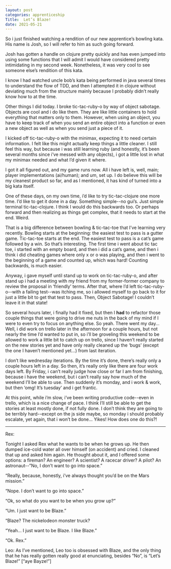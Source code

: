 ```yaml
---
layout: post 
categories: apprenticeship
Title:  Let’s Blaze!
date: 2021-05-21
---
```


So i just finished watching a rendition of our new apprentice’s bowling kata.  His name is Josh, so I will refer to him as such going forward.

Josh has gotten a handle on clojure pretty quickly and has even jumped into using some functions that I will admit I would have considered pretty intimidating in my second week.  Nonetheless, it was very cool to see someone else’s rendition of this kata.

I know I had watched uncle bob’s kata being performed in java several times to understand the flow of TDD, and then I attempted it in clojure without deviating much from the structure mainly because I probably didn’t really know how to at the time.

Other things I did today.  I broke tic-tac-ruby-o by way of object sabotage.  Objects are cool and i do like them.  They are like little containers to hold everything that matters only to them.  However, when using an object, you have to keep track of when you send an entire object into a function or even a new object as well as when you send just a piece of it.

I kicked off tic-tac-ruby-o with the minimax, expecting it to need certain information.  I felt like this might actually keep things a little cleaner.  I still feel this way, but because i was still learning ruby (and honestly, it’s been several months since i’ve messed with any objects), i got a little lost in what my minimax needed and what I’d given it where.

I got it all figured out, and my game runs now.  All i have left is, well, main; player implementations (ai/human); and um, set up.  I do believe this will be my cleanest product so far, and as I mentioned, it has kind of turned into a big kata itself.

One of these days, on my own time, i’d like to try tic-tac-clojure one more time.  I’d like to get it done in a day.  Something simple--no gui’s.  Just simple terminal tic-tac-clojure.  I think I would do this backwards too.  Or perhaps forward and then realizing as things get complex, that it needs to start at the end.  Weird.

That is a big difference between bowling & tic-tac-toe that I’ve learning very recently.  Bowling starts at the beginning: the easiest test to pass is a gutter game.  Tic-tac-toe starts at the end.  The easiest test to pass is a cat’s game followed by a win.  So that’s interesting.  The first time i went about tic tac toe, i started with an empty board, and then i did a cat’s game, and then i think i did cheating games where only x or o was playing, and then i went to the beginning of a game and counted up, which was hard!  Counting backwards, is much easier.

Anyway, i gave myself until stand up to work on tic-tac-ruby-o, and after stand up i had a meeting with my friend from my former-former company to review the proposal in ‘friendly’ terms.  After that, where I’d left tic-tac-ruby-o--with a failing test--was itching me, so i allowed myself to go back to it for just a little bit to get that test to pass.  Then, Object Sabotage!  I couldn’t leave it in that state!

So several hours later, i finally had it fixed, but then I **had** to refactor those couple things that were going to drive me nuts in the back of my mind if I were to even try to focus on anything else.  So  yeah.  There went my day…  Well, i did work on trello later in the afternoon for a couple hours, but not nearly the time I’d wanted to put in, so i’ll be groveling this weekend to be allowed to work a little bit to catch up on trello, since I haven’t really started on the new stories yet and have only really cleaned up the ‘bugs’ (except the one I haven’t mentioned yet…) from last iteration.

I don’t like wednesday iterations.  By the time it’s done, there’s really only a couple hours left in a day.  So then, it’s really only like there are four work days left.  By Friday, i can’t really judge how close or far I am from finishing, because i have the weekend, but i can’t really say how much of the weekend I’ll be able to use.  Then suddenly it’s monday, and i work & work, but then ‘omg! It’s tuesday’ and i get frantic.

At this point, while i’m slow, i’ve been writing productive code--even in trello, which is a nice change of pace.  I think I’ll still be able to get the stories at least mostly done, if not fully done.  I don’t think they are going to be terribly hard--except on the js side maybe, so monday i should probably escalate, yet again, that i won’t be done…  Yikes!  How does one do this?!

---

Rex:

Tonight I asked Rex what he wants to be when he grows up.  He then dumped ice-cold water all over himself (on accident) and cried.  I cleaned that up and asked him again.  He thought about it, and I offered some options: a fireman?  An engineer?  A scientist?  A racecar driver? A pilot?  An astronaut--”No, I don’t want to go into space.”

“Really, because, honestly, i’ve always thought you’d be on the Mars mission.”

“Nope. I don’t want to go into space.”

“Ok, so what do you want to be when you grow up?”

“Um.  I just want to be Blaze.”

“Blaze?  The nickelodeon monster truck?

“Yeah…  I just want to be Blaze.  I like Blaze.”

“Ok. Rex.”

Leo:
As I’ve mentioned, Leo too is obsessed with Blaze, and the only thing that he has really gotten really good at enunciating, besides “No”, is “Let’s Blaze!”  [“aye Bayze!”]
